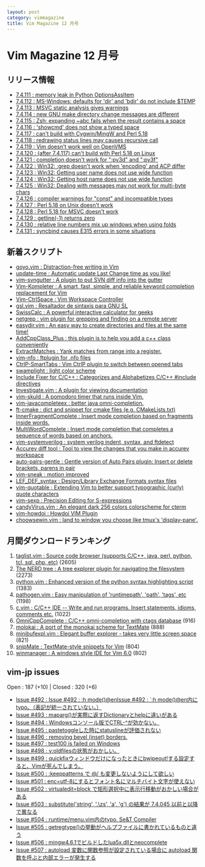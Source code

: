 ```yaml
---
layout: post
category: vimmagazine
title: Vim Magazine 12 月号
---
```


# Vim Magazine 12 月号

## リリース情報

- [7.4.111 : memory leak in Python OptionsAssItem](http://code.google.com/p/vim/source/detail?r=3fbda56bb2008e2459951f3ad0258ff0500ba07c)
- [7.4.112 : MS-Windows: defaults for 'dir' and 'bdir' do not include $TEMP](http://code.google.com/p/vim/source/detail?r=af8217e4ed7e28b797c628f067ebfd4433c07326)
- [7.4.113 : MSVC static analysis gives warnings](http://code.google.com/p/vim/source/detail?r=0e21e2a38ec6df5c4fe37d639906f56f9f445b96)
- [7.4.114 : new GNU make directory change messages are different](http://code.google.com/p/vim/source/detail?r=6db758f82227989426560c19fdd234b154b54419)
- [7.4.115 : Zsh: expanding ~abc fails when the result contains a space](http://code.google.com/p/vim/source/detail?r=e35c69ad482370b2685bf1360a63fb27ce8b3819)
- [7.4.116 : 'showcmd' does not show a typed space](http://code.google.com/p/vim/source/detail?r=40aff213baff00d43ea8c1b6a9734ccad63a3921)
- [7.4.117 : can't build with Cygwin/MingW and Perl 5.18](http://code.google.com/p/vim/source/detail?r=805ad8488dc88a575b841589f36c278aaead4e52)
- [7.4.118 : redrawing status lines may causes recursive call](http://code.google.com/p/vim/source/detail?r=62c720661f81c17348636956c1158639d59e1e9f)
- [7.4.119 : Vim doesn't work well on OpenVMS](http://code.google.com/p/vim/source/detail?r=2f99966971b0556bc302ec809712f5ba3f030028)
- [7.4.120 : (after 7.4.117) can't build with Perl 5.18 on Linux](http://code.google.com/p/vim/source/detail?r=ca0e43bbf8f9e409130d5d1ce29621edbcdff92a)
- [7.4.121 : completion doesn't work for ":py3d" and ":py3f"](http://code.google.com/p/vim/source/detail?r=4bf53c1ef37a5023e06f3c6b4f1c24857b4f52a6)
- [7.4.122 : Win32: :grep doesn't work when 'encoding' and ACP differ](http://code.google.com/p/vim/source/detail?r=270c62fe685ae943de64e1a4ab295dae6f4ccabe)
- [7.4.123 : Win32: Getting user name does not use wide function](http://code.google.com/p/vim/source/detail?r=32e50f85d2c7a56c600a2c36107e56fa9f2952cb)
- [7.4.124 : Win32: Getting host name does not use wide function](http://code.google.com/p/vim/source/detail?r=9faba192ea90a32ee137aa42f5027b098931ddb2)
- [7.4.125 : Win32: Dealing with messages may not work for multi-byte chars](http://code.google.com/p/vim/source/detail?r=45ef9d2096e82d6a56a58606b6811620a61cb1ba)
- [7.4.126 : compiler warnings for "const" and incompatible types](http://code.google.com/p/vim/source/detail?r=b14554844756422a39c72e62b8c2391c2d5a2e17)
- [7.4.127 : Perl 5.18 on Unix doesn't work](http://code.google.com/p/vim/source/detail?r=6f5a7d3943007afc6bc03c445380776e18787f0c)
- [7.4.128 : Perl 5.18 for MSVC doesn't work](http://code.google.com/p/vim/source/detail?r=4b92012f6b18f56664c268200fb54f1316495dc5)
- [7.4.129 : getline(-1) returns zero](http://code.google.com/p/vim/source/detail?r=1e28c0fad344549665c60c62374e6f511e5aec76)
- [7.4.130 : relative line numbers mix up windows when using folds](http://code.google.com/p/vim/source/detail?r=cf722c09236098ae585840d62eca68dbf8065247)
- [7.4.131 : syncbind causes E315 errors in some situations](http://code.google.com/p/vim/source/detail?r=4b23119cb58473ab70cf1a1204d4d3fad83881ec)

## 新着スクリプト

- [goyo.vim : Distraction-free writing in Vim](http://www.vim.org/scripts/script.php?script_id=4785)
- [update-time : Automatic update Last Change time as you like!](http://www.vim.org/scripts/script.php?script_id=4786)
- [vim-svngutter : A plugin to put SVN diff info into the gutter ](http://www.vim.org/scripts/script.php?script_id=4787)
- [Vim-Kompleter : A smart, fast, simple, and reliable keyword completion replacement for Vim](http://www.vim.org/scripts/script.php?script_id=4788)
- [Vim-CtrlSpace : Vim Workspace Controller](http://www.vim.org/scripts/script.php?script_id=4789)
- [gsl.vim : Resaltador de sintaxis para GNU SL](http://www.vim.org/scripts/script.php?script_id=4790)
- [SwissCalc : A powerful interactive calculator for geeks](http://www.vim.org/scripts/script.php?script_id=4791)
- [netgrep : vim plugin for grepping and finding on a remote server](http://www.vim.org/scripts/script.php?script_id=4792)
- [easydir.vim : An easy way to create directories and files at the same time!](http://www.vim.org/scripts/script.php?script_id=4793)
- [AddCppClass&#x5f;Plus : this plugin is to help you add a c++ class conveniently](http://www.vim.org/scripts/script.php?script_id=4794)
- [ExtractMatches : Yank matches from range into a register.](http://www.vim.org/scripts/script.php?script_id=4795)
- [vim-nfo : ftplugin for .nfo files](http://www.vim.org/scripts/script.php?script_id=4796)
- [CtrlP-SmartTabs : Vim CtrlP plugin to switch between opened tabs](http://www.vim.org/scripts/script.php?script_id=4797)
- [swamplight : light color scheme](http://www.vim.org/scripts/script.php?script_id=4798)
- [Include Fixer for C/C++ : Categorizes and Alphabetizes C/C++ #include directives](http://www.vim.org/scripts/script.php?script_id=4799)
- [Investigate.vim : A plugin for viewing documentation](http://www.vim.org/scripts/script.php?script_id=4800)
- [vim-skuld : A pomodoro timer that runs inside Vim.](http://www.vim.org/scripts/script.php?script_id=4801)
- [vim-javacompleteex : better java omni-completion.](http://www.vim.org/scripts/script.php?script_id=4802)
- [ft-cmake : dict and snippet for cmake files (e.g. CMakeLists.txt)](http://www.vim.org/scripts/script.php?script_id=4803)
- [InnerFragmentComplete : Insert mode completion based on fragments inside words.](http://www.vim.org/scripts/script.php?script_id=4804)
- [MultiWordComplete : Insert mode completion that completes a sequence of words based on anchors.](http://www.vim.org/scripts/script.php?script_id=4805)
- [vim-systemverilog : system verilog indent, syntax, and ftdetect](http://www.vim.org/scripts/script.php?script_id=4806)
- [Accurev diff tool : Tool to view the changes that you make in accurev workspace](http://www.vim.org/scripts/script.php?script_id=4807)
- [auto-pairs-gentle : Gentle version of Auto Pairs plugin: Insert or delete brackets, parens in pair](http://www.vim.org/scripts/script.php?script_id=4808)
- [vim-sneak : motion improved](http://www.vim.org/scripts/script.php?script_id=4809)
- [LEF&#x5f;DEF&#x5f;syntax : Design/Library Exchange Formats syntax files](http://www.vim.org/scripts/script.php?script_id=4810)
- [vim-quotable : Extending Vim to better support typographic (curly) quote characters](http://www.vim.org/scripts/script.php?script_id=4811)
- [vim-sexp : Precision Editing for S-expressions](http://www.vim.org/scripts/script.php?script_id=4812)
- [candyVirus.vim : An elegant dark 256 colors colorscheme for cterm](http://www.vim.org/scripts/script.php?script_id=4813)
- [vim-howdoi : Howdoi VIM Plugin](http://www.vim.org/scripts/script.php?script_id=4814)
- [choowsewin.vim : land to window you choose like tmux's 'display-pane'.](http://www.vim.org/scripts/script.php?script_id=4815)

## 月間ダウンロードランキング

1. [taglist.vim : Source code browser (supports C/C++, java, perl, python, tcl, sql, php, etc)](http://www.vim.org/scripts/script.php?script_id=273) (2605)
2. [The NERD tree : A tree explorer plugin for navigating the filesystem](http://www.vim.org/scripts/script.php?script_id=1658) (2273)
3. [python.vim : Enhanced version of the python syntax highlighting script](http://www.vim.org/scripts/script.php?script_id=790) (1383)
4. [pathogen.vim : Easy manipulation of 'runtimepath', 'path', 'tags', etc](http://www.vim.org/scripts/script.php?script_id=2332) (1198)
5. [c.vim : C/C++ IDE --  Write and run programs. Insert statements, idioms, comments etc.](http://www.vim.org/scripts/script.php?script_id=213) (1022)
6. [OmniCppComplete : C/C++ omni-completion with ctags database](http://www.vim.org/scripts/script.php?script_id=1520) (916)
7. [molokai : A port of the monokai scheme for TextMate](http://www.vim.org/scripts/script.php?script_id=2340) (888)
8. [minibufexpl.vim : Elegant buffer explorer - takes very little screen space](http://www.vim.org/scripts/script.php?script_id=159) (821)
9. [snipMate : TextMate-style snippets for Vim](http://www.vim.org/scripts/script.php?script_id=2540) (804)
10. [winmanager : A windows style IDE for Vim 6.0](http://www.vim.org/scripts/script.php?script_id=95) (802)

## vim-jp issues

Open : 187 (+10) | Closed : 320 (+6)

- [Issue #492 : Issue #492 : :h mode()@enIssue #492 : `:h mode()@en内にtypo。（表記が統一されていない。）](https://github.com/vim-jp/issues/issues/492)
- [Issue #493 : maparg()が実際に返すDictionaryとhelpに違いがある](https://github.com/vim-jp/issues/issues/493)
- [Issue #494 : Windowsコンソール版でCTRL-&#x5e;が効かない。](https://github.com/vim-jp/issues/issues/494)
- [Issue #495 : pastetoggleした時にstatuslineが評価されない](https://github.com/vim-jp/issues/issues/495)
- [Issue #496 : removing bevel (inset) borders.](https://github.com/vim-jp/issues/issues/496)
- [Issue #497 : test100 is failed on Windows](https://github.com/vim-jp/issues/issues/497)
- [Issue #498 : v:oldfilesの状態がおかしい。](https://github.com/vim-jp/issues/issues/498)
- [Issue #499 : quickfixウィンドウだけになったときにbwipeout!する設定すると、Vimが死んでしまう。](https://github.com/vim-jp/issues/issues/499)
- [Issue #500 : :keeppatterns で @/ も変更しないようにして欲しい](https://github.com/vim-jp/issues/issues/500)
- [Issue #501 : enc=utf-8にするとフォント名にマルチバイト文字が使えない](https://github.com/vim-jp/issues/issues/501)
- [Issue #502 : virtualedit=block で矩形選択中に表示行移動がおかしい場合がある](https://github.com/vim-jp/issues/issues/502)
- [Issue #503 : substitute('string', '.\\zs', 'a', 'g') の結果が 7.4.045 以前と以降で異なる](https://github.com/vim-jp/issues/issues/503)
- [Issue #504 : runtime/menu.vim内のtypo. Se&T Compiler](https://github.com/vim-jp/issues/issues/504)
- [Issue #505 : getregtype()の挙動がヘルプファイルに書かれているものと違う](https://github.com/vim-jp/issues/issues/505)
- [Issue #506 : mingw4.6.1でビルドしたlua5x.dllとneocomplete](https://github.com/vim-jp/issues/issues/506)
- [Issue #507 : autoload 変数に関数参照が設定されている場合に autoload 関数を呼ぶと内部エラーが発生する](https://github.com/vim-jp/issues/issues/507)

